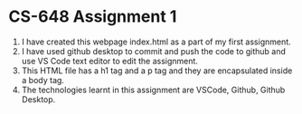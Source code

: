 # CS-648 Assignment 1

1. I have created this webpage index.html as a part of my first assignment. 
2. I have used github desktop to commit and push the code to github and use VS Code text editor to edit the assignment.  
3. This HTML file has a h1 tag and a p tag and they are encapsulated inside a body tag.
4. The technologies learnt in this assignment are VSCode, Github, Github Desktop.

